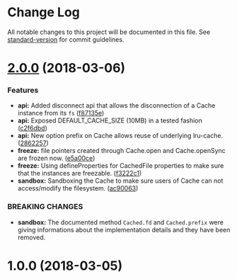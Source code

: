 # Change Log

All notable changes to this project will be documented in this file. See [standard-version](https://github.com/conventional-changelog/standard-version) for commit guidelines.

<a name="2.0.0"></a>
# [2.0.0](https://github.com/martinheidegger/block-cache/compare/v1.0.0...v2.0.0) (2018-03-06)


### Features

* **api:** Added disconnect api that allows the disconnection of a Cache instance from its `fs` ([f87135e](https://github.com/martinheidegger/block-cache/commit/f87135e))
* **api:** Exposed DEFAULT_CACHE_SIZE (10MB) in a tested fashion ([c2f6dbd](https://github.com/martinheidegger/block-cache/commit/c2f6dbd))
* **api:** New option prefix on Cache allows reuse of underlying lru-cache. ([2862257](https://github.com/martinheidegger/block-cache/commit/2862257))
* **freeze:** file pointers created through Cache.open and Cache.openSync are frozen now. ([e5a00ce](https://github.com/martinheidegger/block-cache/commit/e5a00ce))
* **freeze:** Using defineProperties for CachedFile properties to make sure that the instances are freezable. ([f3222c1](https://github.com/martinheidegger/block-cache/commit/f3222c1))
* **sandbox:** Sandboxing the Cache to make sure users of Cache can not access/modify the filesystem. ([ac90063](https://github.com/martinheidegger/block-cache/commit/ac90063))


### BREAKING CHANGES

* **sandbox:** The documented method `Cached.fd` and `Cached.prefix` were giving informations about the implementation details and they have been removed.



<a name="1.0.0"></a>
# 1.0.0 (2018-03-05)
